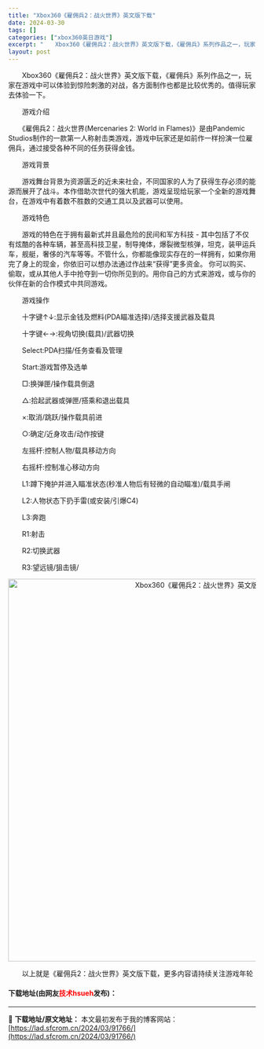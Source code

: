 ```yaml
---
title: "Xbox360《雇佣兵2：战火世界》英文版下载"
date: 2024-03-30
tags: []
categories: ["xbox360英日游戏"]
excerpt: "　　Xbox360《雇佣兵2：战火世界》英文版下载，《雇佣兵》系列作品之一，玩家在游戏中可以体验到惊险刺激的对战，各方面制作也都是比较优秀的。值得玩家去体验一下。 　　游戏介绍 　　《雇佣兵2：战火世界(Mercenaries 2: World in Flames)》是由Pandemic Studi&hellip;"
layout: post
---
```


 <p>　　Xbox360《雇佣兵2：战火世界》英文版下载，《雇佣兵》系列作品之一，玩家在游戏中可以体验到惊险刺激的对战，各方面制作也都是比较优秀的。值得玩家去体验一下。</p> <p>　　游戏介绍</p> <p>　　《雇佣兵2：战火世界(Mercenaries 2: World in Flames)》是由Pandemic Studios制作的一款第一人称射击类游戏，游戏中玩家还是如前作一样扮演一位雇佣兵，通过接受各种不同的任务获得金钱。</p> <p>　　游戏背景</p> <p>　　游戏舞台背景为资源匮乏的近未来社会，不同国家的人为了获得生存必须的能源而展开了战斗。本作借助次世代的强大机能，游戏呈现给玩家一个全新的游戏舞台，在游戏中有着数不胜数的交通工具以及武器可以使用。</p> <p>　　游戏特色</p> <p>　　游戏的特色在于拥有最新式并且最危险的民间和军方科技 - 其中包括了不仅有炫酷的各种车辆，甚至高科技卫星，制导掩体，爆裂微型核弹，坦克，装甲运兵车，舰艇，奢侈的汽车等等。不管什么，你都能像现实存在的一样拥有，如果你用完了身上的现金，你依旧可以想办法通过作战来&ldquo;获得&rdquo;更多资金。 你可以购买、偷取，或从其他人手中抢夺到一切你所见到的。用你自己的方式来游戏，或与你的伙伴在新的合作模式中共同游戏。</p> <p>　　游戏操作</p> <p>　　十字键&uarr;&darr;:显示金钱及燃料(PDA瞄准选择)/选择支援武器及载具</p> <p>　　十字键&larr;&rarr;:视角切换(载具)/武器切换</p> <p>　　Select:PDA扫描/任务查看及管理</p> <p>　　Start:游戏暂停及选单</p> <p>　　□:换弹匣/操作载具倒退</p> <p>　　△:拾起武器或弹匣/搭乘和退出载具</p> <p>　　&times;:取消/跳跃/操作载具前进</p> <p>　　○:确定/近身攻击/动作按键</p> <p>　　左摇杆:控制人物/载具移动方向</p> <p>　　右摇杆:控制准心移动方向</p> <p>　　L1:蹲下掩护并进入瞄准状态(秒准人物后有轻微的自动瞄准)/载具手闸</p> <p>　　L2:人物状态下扔手雷(或安装/引爆C4)</p> <p>　　L3:奔跑</p> <p>　　R1:射击</p> <p>　　R2:切换武器</p> <p>　　R3:望远镜/狙击镜/</p> <p align="center"><img align="" border="0" src="https://lad.sfcrom.cn/wp-content/uploads/2024/03/20240330_6607d38ecf075.jpg" width="779" alt="Xbox360《雇佣兵2：战火世界》英文版下载" /></p> <p>　　以上就是《雇佣兵2：战火世界》英文版下载，更多内容请持续关注游戏年轮</p> <p><h4>下载地址(由网友<font color="red">技术hsueh</font>发布)：</h4></p> 

---
📖 **下载地址/原文地址：** 本文最初发布于我的博客网站：[https://lad.sfcrom.cn/2024/03/91766/](https://lad.sfcrom.cn/2024/03/91766/)
